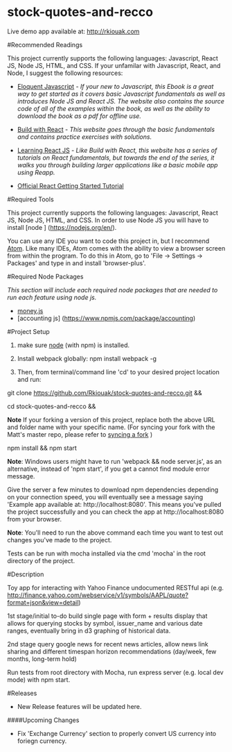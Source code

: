 # stock-quotes-and-recco

Live demo app available at: http://rkiouak.com

#Recommended Readings

This project currently supports the following languages: Javascript, React JS, Node JS, HTML, and CSS. If your unfamilar with Javascript, React, and Node, I suggest the following resources:

* [Eloquent Javascript](http://eloquentjavascript.net/) - *If your new to Javascript, this Ebook is a great way to get started as it covers basic Javascript fundamentals as well as introduces Node JS and React JS. The website also contains the source code of all of the examples within the book, as well as the ability to download the book as a pdf for offline use.* 

* [Build with React](http://buildwithreact.com/)  - *This website goes through the basic fundamentals and contains practice exercises with solutions.*

* [Learning React JS](https://scotch.io/tutorials/learning-react-getting-started-and-concepts) - *Like Build with React, this website has a series of tutorials on React fundamentals, but towards the end of the series, it walks you through building larger applications like a basic mobile app using Reapp.*

* [Official React Getting Started Tutorial](https://facebook.github.io/react/docs/tutorial.html)



#Required Tools

This project currently supports the following languages: Javascript, React JS, Node JS, HTML, and CSS. In order to use Node JS you will have to install  [node ] (https://nodejs.org/en/). 

You can use any IDE you want to code this project in, but I recommend [Atom](https://atom.io/). Like many IDEs, Atom comes with the ability to view a browser screen from within the program. To do this in Atom, go to 'File -> Settings -> Packages' and type in and install 'browser-plus'.

#Required Node Packages

*This section will include each required node packages that are needed to run each feature using node js.*

* [money.js](https://www.npmjs.com/package/money) 
* [accounting js] (https://www.npmjs.com/package/accounting)

#Project Setup

1) make sure [node](https://nodejs.org/en/) (with npm) is installed.

2) Install webpack globally: npm install webpack -g

3)  Then, from terminal/command line 'cd' to your desired project location and run:
>
git clone https://github.com/Rkiouak/stock-quotes-and-recco.git &&
>
cd stock-quotes-and-recco &&

**Note** If your forking a version of this project, replace both the above URL and folder name with your specific name. (For syncing your fork with the Matt's master repo, please refer to [syncing a fork](https://help.github.com/articles/syncing-a-fork/) )
>
npm install && npm start


**Note**: Windows users might have to run 'webpack && node server.js', as an alternative,  instead of 'npm start', if you get
a  cannot find module error message.

Give the server a few minutes to download npm dependencies depending on your connection speed, you will eventually see a message saying 'Example app available at: http://localhost:8080'. This means you've pulled the project successfully and you can check the app at http://localhost:8080 from your browser.

**Note**: You'll need to run the above command each time you want to test out changes you've made to the project.  

Tests can be run with mocha installed via the cmd 'mocha' in the root directory of the project.

#Description

Toy app for interacting with Yahoo Finance undocumented RESTful api (e.g. http://finance.yahoo.com/webservice/v1/symbols/AAPL/quote?format=json&view=detail)

1st stage/initial to-do build single page with form + results display that allows for querying stocks by symbol, issuer_name and various
date ranges, eventually bring in d3 graphing of historical data.

2nd stage query google news for recent news articles, allow news link sharing and different timespan horizon recommendations (day/week, few months, long-term hold)

Run tests from root directory with Mocha, run express server (e.g. local dev mode) with npm start.

#Releases 

- New Release features will be updated here.

####Upcoming Changes

- Fix 'Exchange Currency' section to properly convert US currency into foriegn currency.
